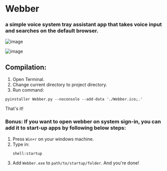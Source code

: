 # Webber
### a simple voice system tray assistant app that takes voice input and searches on the default browser.
![image](https://github.com/abhikatta/Webber/assets/76813100/25ee8111-154a-4dc0-8ede-c7c862de6cd9)


![image](https://github.com/abhikatta/Webber/assets/76813100/25cc7135-0670-4eab-ae05-474d1c110aea)

## Compilation:
1. Open Terminal.
2. Change current directory to project directory.
3. Run command:
```
pyinstaller Webber.py --noconsole --add-data './Webber.ico;.' 

```
That's it!

### Bonus: If you want to open webber on system sign-in, you can add it to start-up apps by following below steps:

1. Press `Win+r` on your windows machine.
2. Type in: 
   ```
   shell:startup
   ```
3. Add `Webber.exe` to `path/to/startup/folder`.
   And you're done!
